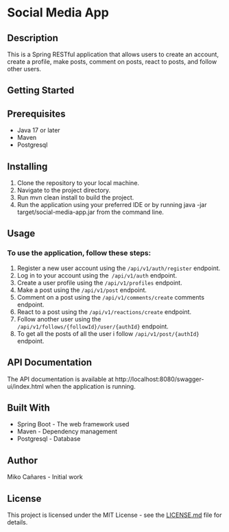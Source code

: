 
# **Social Media App**

## Description

This is a Spring RESTful application that allows users to create an account, create a profile, make posts, comment on posts, react to posts, and follow other users.

## **Getting Started**

## Prerequisites

* Java 17 or later
* Maven
* Postgresql

## Installing

1. Clone the repository to your local machine.
2. Navigate to the project directory.
3. Run mvn clean install to build the project.
4. Run the application using your preferred IDE or by running java -jar target/social-media-app.jar from the command line.

## Usage

### To use the application, follow these steps:

1. Register a new user account using the `/api/v1/auth/register` endpoint.
2. Log in to your account using the` /api/v1/auth` endpoint.
3. Create a user profile using the `/api/v1/profiles` endpoint.
4. Make a post using the `/api/v1/post` endpoint.
5. Comment on a post using the `/api/v1/comments/create` comments endpoint.
6. React to a post using the `/api/v1/reactions/create` endpoint.
7. Follow another user using the `/api/v1/follows/{followId}/user/{authId}` endpoint.
8. To get all the posts of all the user i follow `/api/v1/post/{authId}` endpoint.


## API Documentation
The API documentation is available at http://localhost:8080/swagger-ui/index.html when the application is running.

## Built With
* Spring Boot - The web framework used
* Maven - Dependency management
* Postgresql - Database
## Author
Miko Cañares - Initial work
## License
This project is licensed under the MIT License - see the [LICENSE.md](LICENSE) file for details.


